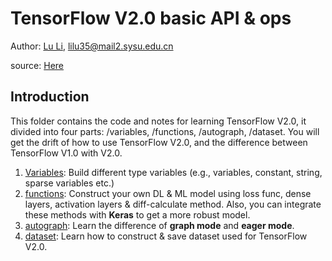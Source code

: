# TensorFlow V2.0 basic API & ops

Author: [Lu Li](https://scholar.google.com.hk/citations?user=2eKsP0gAAAAJ&hl=zh-CN), <lilu35@mail2.sysu.edu.cn>

source: [Here](https://www.bilibili.com/video/av79196096?p=133)

## Introduction
This folder contains the code and notes for learning TensorFlow V2.0, it divided into four parts: /variables, /functions, /autograph, /dataset. You will get the drift of how to use TensorFlow V2.0, and the difference between TensorFlow V1.0 with V2.0.

1. [Variables](): Build different type variables (e.g., variables, constant, string, sparse variables etc.)
2. [functions](): Construct your own DL & ML model using loss func, dense layers, activation layers & diff-calculate method. Also, you can integrate these methods with **Keras** to get a more robust model.
3. [autograph](): Learn the difference of **graph mode** and **eager mode**. 
4. [dataset](): Learn how to construct & save dataset used for TensorFlow V2.0.
